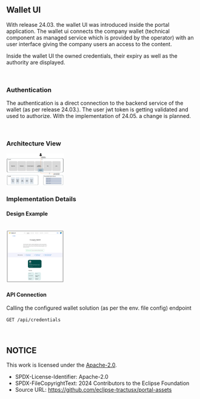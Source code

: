 ## Wallet UI

With release 24.03. the wallet UI was introduced inside the portal application.
The wallet ui connects the company wallet (technical component as managed service which is provided by the operator) with an user interface giving the company users an access to the content.

Inside the wallet UI the owned credentials, their expiry as well as the authority are displayed.

<br>

### Authentication

The authentication is a direct connection to the backend service of the wallet (as per release 24.03.).
The user jwt token is getting validated and used to authorize.
With the implementation of 24.05. a change is planned.

<br>

### Architecture View

<img width="152" alt="image" src="https://raw.githubusercontent.com/eclipse-tractusx/portal-assets/main/docs/static/walletUIArchitecture.png">

<br>

### Implementation Details

#### Design Example

<br>

<img width="152" alt="image" src="https://raw.githubusercontent.com/eclipse-tractusx/portal-assets/main/docs/static/walletUI.png">

<br>

#### API Connection

Calling the configured wallet solution (as per the env. file config) endpoint

```
GET /api/credentials
```

<br>

## NOTICE

This work is licensed under the [Apache-2.0](https://www.apache.org/licenses/LICENSE-2.0).

- SPDX-License-Identifier: Apache-2.0
- SPDX-FileCopyrightText: 2024 Contributors to the Eclipse Foundation
- Source URL: https://github.com/eclipse-tractusx/portal-assets
